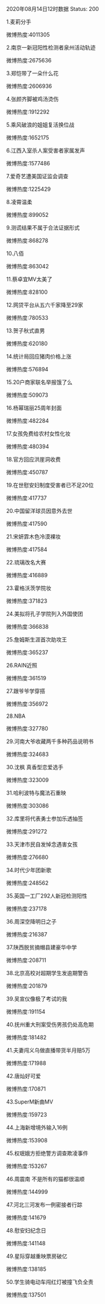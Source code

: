 2020年08月14日12时数据
Status: 200

1.麦莉分手

微博热度:4011305

2.南京一新冠阳性检测者泉州活动轨迹

微博热度:2675636

3.郑恺带了一朵什么花

微博热度:2606936

4.张颜齐脚被鸡汤烫伤

微博热度:1912292

5.乘风破浪的姐姐复活换位战

微博热度:1652175

6.江西入室杀人案受害者家属发声

微博热度:1577486

7.爱奇艺遭美国证监会调查

微博热度:1225429

8.凌霄温柔

微博热度:899052

9.测谎结果不属于合法证据形式

微博热度:868278

10.八佰

微博热度:863042

11.蔡卓宜MV太美了

微博热度:828100

12.网贷平台从五六千家降至29家

微博热度:780533

13.贺子秋式直男

微博热度:620180

14.统计局回应猪肉价格上涨

微博热度:576894

15.20户商家联名举报饿了么

微博热度:509073

16.杨幂瑞丽25周年封面

微博热度:482284

17.女孩免费给农村女性化妆

微博热度:480394

18.官方回应洪崖洞收费

微博热度:450787

19.在世慰安妇制度受害者已不足20位

微博热度:417737

20.中国留洋球员因意外去世

微博热度:417590

21.宋妍霏木色冷漠裸妆

微博热度:417584

22.琉璃改名大赛

微博热度:416889

23.霍格沃茨学院妆

微博热度:371823

24.美拟将孔子学院列入外国使团

微博热度:366838

25.詹姆斯生涯首次助攻王

微博热度:365237

26.RAIN近照

微博热度:361519

27.跟爷爷学穿搭

微博热度:356972

28.NBA

微博热度:327780

29.河南大爷收藏两千多种药品说明书

微博热度:324683

30.沈枫 真香型恋爱选手

微博热度:323009

31.哈利波特与魔法石重映

微博热度:303086

32.库里将代表勇士参加乐透抽签

微博热度:291272

33.天津市民自发悼念遇害女孩

微博热度:276680

34.时代少年团新歌

微博热度:248562

35.英国一工厂292人新冠检测阳性

微博热度:237178

36.周深空降明日之子

微博热度:216387

37.陕西脱贫摘帽县建豪华中学

微博热度:208711

38.北京高校对超期学生发逾期警告

微博热度:201879

39.吴宣仪像极了考试的我

微博热度:191154

40.抚州重大刑案受伤男孩仍处高危期

微博热度:181482

41.夫妻闯义乌做直播带货半月赔5万

微博热度:171988

42.唐灿好可爱

微博热度:170871

43.SuperM新曲MV

微博热度:159723

44.上海新增境外输入16例

微博热度:153908

45.权珉娥方拒绝警方调查欺凌事件

微博热度:153267

46.周震南 不是所有的猫都很温顺

微博热度:144999

47.河北三河发布一例密接者行踪

微博热度:141679

48.慰安妇纪念日

微博热度:141148

49.星际穿越重映票房破亿

微博热度:138185

50.学生骑电动车闯红灯被撞飞负全责

微博热度:137501

